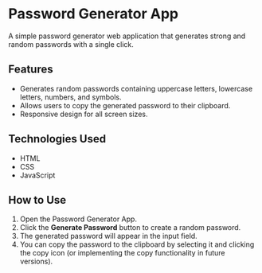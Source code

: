 
# Password Generator App

A simple password generator web application that generates strong and random passwords with a single click.

## Features
- Generates random passwords containing uppercase letters, lowercase letters, numbers, and symbols.
- Allows users to copy the generated password to their clipboard.
- Responsive design for all screen sizes.

## Technologies Used
- HTML
- CSS
- JavaScript

## How to Use
1. Open the Password Generator App.
2. Click the **Generate Password** button to create a random password.
3. The generated password will appear in the input field.
4. You can copy the password to the clipboard by selecting it and clicking the copy icon (or implementing the copy functionality in future versions).


